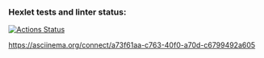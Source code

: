### Hexlet tests and linter status:
[![Actions Status](https://github.com/lilialitv/java-project-61/workflows/hexlet-check/badge.svg)](https://github.com/lilialitv/java-project-61/actions)

https://asciinema.org/connect/a73f61aa-c763-40f0-a70d-c6799492a605
